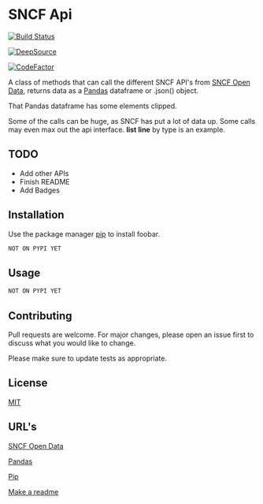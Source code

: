 # SNCF Api

[![Build Status](https://travis-ci.com/matthew73210/sncf_api.svg?branch=master)](https://travis-ci.com/matthew73210/sncf_api)

[![DeepSource](https://static.deepsource.io/deepsource-badge-light-mini.svg)](https://deepsource.io/gh/matthew73210/sncf_api/?ref=repository-badge)

[![CodeFactor](https://www.codefactor.io/repository/github/matthew73210/sncf_api/badge)](https://www.codefactor.io/repository/github/matthew73210/sncf_api)

A class of methods that can call the different SNCF API's from [SNCF Open Data](https://data.sncf.com/), returns data as a [Pandas](https://pandas.pydata.org/) dataframe or .json() object.

That Pandas dataframe has some elements clipped.

Some of the calls can be huge, as SNCF has put a lot of data up. Some calls may even max out the api interface. **list line** by type is an example.

## TODO

- Add other APIs
- Finish README
- Add Badges

## Installation

Use the package manager [pip](https://pip.pypa.io/en/stable/) to install foobar.

```bash
NOT ON PYPI YET
```

## Usage

```python
NOT ON PYPI YET
```

## Contributing

Pull requests are welcome. For major changes, please open an issue first to discuss what you would like to change.

Please make sure to update tests as appropriate.

## License

[MIT](https://choosealicense.com/licenses/mit/)

## URL's

[SNCF Open Data](https://data.sncf.com/)

[Pandas](https://pandas.pydata.org/)

[Pip](https://pip.pypa.io/en/stable/)

[Make a readme](https://www.makeareadme.com/)
